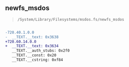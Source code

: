 ## newfs_msdos

> `/System/Library/Filesystems/msdos.fs/newfs_msdos`

```diff

-720.40.1.0.0
-  __TEXT.__text: 0x3638
+720.60.14.0.0
+  __TEXT.__text: 0x3634
   __TEXT.__auth_stubs: 0x2f0
   __TEXT.__const: 0x20
   __TEXT.__cstring: 0xf84

```
